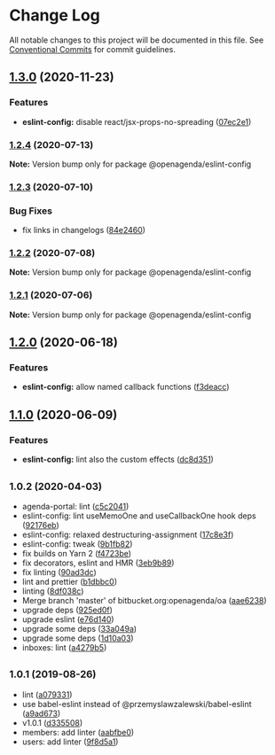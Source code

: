 # Change Log

All notable changes to this project will be documented in this file.
See [Conventional Commits](https://conventionalcommits.org) for commit guidelines.

## [1.3.0](https://github.com/OpenAgenda/oa/compare/@openagenda/eslint-config@1.2.4...@openagenda/eslint-config@1.3.0) (2020-11-23)


### Features

* **eslint-config:** disable react/jsx-props-no-spreading ([07ec2e1](https://github.com/OpenAgenda/oa/commit/07ec2e1b6e9348cf4891ec6b2f431b6e12caa385))



### [1.2.4](https://github.com/OpenAgenda/oa/compare/@openagenda/eslint-config@1.2.3...@openagenda/eslint-config@1.2.4) (2020-07-13)

**Note:** Version bump only for package @openagenda/eslint-config





### [1.2.3](https://github.com/OpenAgenda/oa/compare/@openagenda/eslint-config@1.2.2...@openagenda/eslint-config@1.2.3) (2020-07-10)


### Bug Fixes

* fix links in changelogs ([84e2460](https://github.com/OpenAgenda/oa/commit/84e24609981f4ee3bb9e34ef52109d74abe97a62))



### [1.2.2](https://github.com/OpenAgenda/oa/compare/@openagenda/eslint-config@1.2.1...@openagenda/eslint-config@1.2.2) (2020-07-08)

**Note:** Version bump only for package @openagenda/eslint-config





### [1.2.1](https://github.com/OpenAgenda/oa/compare/@openagenda/eslint-config@1.2.0...@openagenda/eslint-config@1.2.1) (2020-07-06)

**Note:** Version bump only for package @openagenda/eslint-config





## [1.2.0](https://github.com/OpenAgenda/oa/compare/@openagenda/eslint-config@1.1.0...@openagenda/eslint-config@1.2.0) (2020-06-18)


### Features

* **eslint-config:** allow named callback functions ([f3deacc](https://github.com/OpenAgenda/oa/commit/f3deaccee3e353dd2745f65e3618a592d3478b54))



## [1.1.0](https://github.com/OpenAgenda/oa/compare/@openagenda/eslint-config@1.0.2...@openagenda/eslint-config@1.1.0) (2020-06-09)


### Features

* **eslint-config:** lint also the custom effects ([dc8d351](https://github.com/OpenAgenda/oa/commit/dc8d3514b00963b26239d5f01f6ea802981f3b67))



## <small>1.0.2 (2020-04-03)</small>

* agenda-portal: lint ([c5c2041](https://github.com/OpenAgenda/oa/commit/c5c2041))
* eslint-config: lint useMemoOne and useCallbackOne hook deps ([92176eb](https://github.com/OpenAgenda/oa/commit/92176eb))
* eslint-config: relaxed destructuring-assignment ([17c8e3f](https://github.com/OpenAgenda/oa/commit/17c8e3f))
* eslint-config: tweak ([9b1fb82](https://github.com/OpenAgenda/oa/commit/9b1fb82))
* fix builds on Yarn 2 ([f4723be](https://github.com/OpenAgenda/oa/commit/f4723be))
* fix decorators, eslint and HMR ([3eb9b89](https://github.com/OpenAgenda/oa/commit/3eb9b89))
* fix linting ([90ad3dc](https://github.com/OpenAgenda/oa/commit/90ad3dc))
* lint and prettier ([b1dbbc0](https://github.com/OpenAgenda/oa/commit/b1dbbc0))
* linting ([8df038c](https://github.com/OpenAgenda/oa/commit/8df038c))
* Merge branch 'master' of bitbucket.org:openagenda/oa ([aae6238](https://github.com/OpenAgenda/oa/commit/aae6238))
* upgrade deps ([925ed0f](https://github.com/OpenAgenda/oa/commit/925ed0f))
* upgrade eslint ([e76d140](https://github.com/OpenAgenda/oa/commit/e76d140))
* upgrade some deps ([33a049a](https://github.com/OpenAgenda/oa/commit/33a049a))
* upgrade some deps ([1d10a03](https://github.com/OpenAgenda/oa/commit/1d10a03))
* inboxes: lint ([a4279b5](https://github.com/OpenAgenda/oa/commit/a4279b5))



## <small>1.0.1 (2019-08-26)</small>

* lint ([a079331](https://github.com/OpenAgenda/oa/commit/a079331))
* use babel-eslint instead of @przemyslawzalewski/babel-eslint ([a9ad673](https://github.com/OpenAgenda/oa/commit/a9ad673))
* v1.0.1 ([d335508](https://github.com/OpenAgenda/oa/commit/d335508))
* members: add linter ([aabfbe0](https://github.com/OpenAgenda/oa/commit/aabfbe0))
* users: add linter ([9f8d5a1](https://github.com/OpenAgenda/oa/commit/9f8d5a1))
